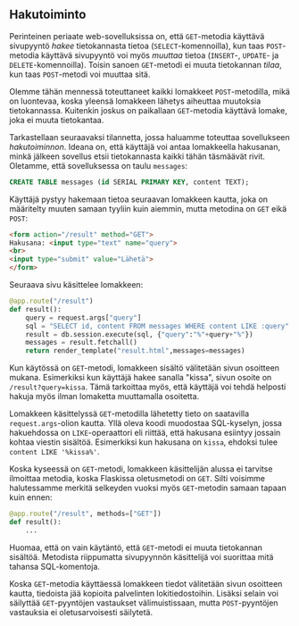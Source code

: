 ## Hakutoiminto

Perinteinen periaate web-sovelluksissa on, että `GET`-metodia käyttävä sivupyyntö _hakee_ tietokannasta tietoa (`SELECT`-komennoilla), kun taas `POST`-metodia käyttävä sivupyyntö voi myös _muuttaa_ tietoa (`INSERT`-, `UPDATE`- ja `DELETE`-komennoilla). Toisin sanoen `GET`-metodi ei muuta tietokannan _tilaa_, kun taas `POST`-metodi voi muuttaa sitä.

Olemme tähän mennessä toteuttaneet kaikki lomakkeet `POST`-metodilla, mikä on luontevaa, koska yleensä lomakkeen lähetys aiheuttaa muutoksia tietokannassa. Kuitenkin joskus on paikallaan `GET`-metodia käyttävä lomake, joka ei muuta tietokantaa.

Tarkastellaan seuraavaksi tilannetta, jossa haluamme toteuttaa sovellukseen _hakutoiminnon_. Ideana on, että käyttäjä voi antaa lomakkeella hakusanan, minkä jälkeen sovellus etsii tietokannasta kaikki tähän täsmäävät rivit. Oletamme, että sovelluksessa on taulu `messages`:

```sql
CREATE TABLE messages (id SERIAL PRIMARY KEY, content TEXT);
```

Käyttäjä pystyy hakemaan tietoa seuraavan lomakkeen kautta, joka on määritelty muuten samaan tyyliin kuin aiemmin, mutta metodina on `GET` eikä `POST`:

```html
<form action="/result" method="GET">
Hakusana: <input type="text" name="query">
<br>
<input type="submit" value="Lähetä">
</form>
```

Seuraava sivu käsittelee lomakkeen:

```python
@app.route("/result")
def result():
    query = request.args["query"]
    sql = "SELECT id, content FROM messages WHERE content LIKE :query"
    result = db.session.execute(sql, {"query":"%"+query+"%"})
    messages = result.fetchall()
    return render_template("result.html",messages=messages)
```

Kun käytössä on `GET`-metodi, lomakkeen sisältö välitetään sivun osoitteen mukana. Esimerkiksi kun käyttäjä hakee sanalla "kissa", sivun osoite on `/result?query=kissa`. Tämä tarkoittaa myös, että käyttäjä voi tehdä helposti hakuja myös ilman lomaketta muuttamalla osoitetta.

Lomakkeen käsittelyssä `GET`-metodilla lähetetty tieto on saatavilla `request.args`-olion kautta. Yllä oleva koodi muodostaa SQL-kyselyn, jossa hakuehdossa on `LIKE`-operaattori eli riittää, että hakusana esiintyy jossain kohtaa viestin sisältöä. Esimerkiksi kun hakusana on `kissa`, ehdoksi tulee `content LIKE '%kissa%'`.

Koska kyseessä on `GET`-metodi, lomakkeen käsittelijän alussa ei tarvitse ilmoittaa metodia, koska Flaskissa oletusmetodi on `GET`. Silti voisimme halutessamme merkitä selkeyden vuoksi myös `GET`-metodin samaan tapaan kuin ennen:

```python
@app.route("/result", methods=["GET"])
def result():
    ...
```

Huomaa, että on vain käytäntö, että `GET`-metodi ei muuta tietokannan sisältöä. Metodista riippumatta sivupyynnön käsittelijä voi suorittaa mitä tahansa SQL-komentoja.

Koska `GET`-metodia käyttäessä lomakkeen tiedot välitetään sivun osoitteen kautta, tiedoista jää kopioita palvelinten lokitiedostoihin. Lisäksi selain voi säilyttää `GET`-pyyntöjen vastaukset välimuistissaan, mutta `POST`-pyyntöjen vastauksia ei oletusarvoisesti säilytetä.